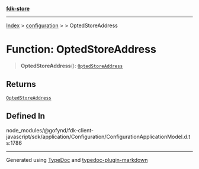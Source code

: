 [**fdk-store**](../../../README.md)
***

[Index](../../../API.md) > [configuration](../../README.md) > [<internal>](../README.md) > OptedStoreAddress

# Function: OptedStoreAddress

> **OptedStoreAddress**(): [`OptedStoreAddress`](../type-aliases/type-alias.OptedStoreAddress.md)

## Returns

[`OptedStoreAddress`](../type-aliases/type-alias.OptedStoreAddress.md)

## Defined In

node\_modules/@gofynd/fdk-client-javascript/sdk/application/Configuration/ConfigurationApplicationModel.d.ts:1786

***
Generated using [TypeDoc](https://typedoc.org/) and [typedoc-plugin-markdown](https://www.npmjs.com/package/typedoc-plugin-markdown)
